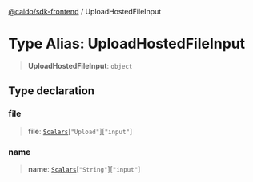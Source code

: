 [@caido/sdk-frontend](../index.md) / UploadHostedFileInput

# Type Alias: UploadHostedFileInput

> **UploadHostedFileInput**: `object`

## Type declaration

### file

> **file**: [`Scalars`](Scalars.md)\[`"Upload"`\]\[`"input"`\]

### name

> **name**: [`Scalars`](Scalars.md)\[`"String"`\]\[`"input"`\]
